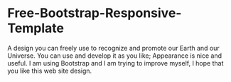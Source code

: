# Free-Bootstrap-Responsive-Template
A design you can freely use to recognize and promote our Earth and our Universe. You can use and develop it as you like; Appearance is nice and useful. I am using Bootstrap and I am trying to improve myself, I hope that you like this web site design.
